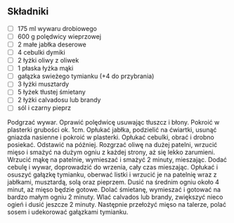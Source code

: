 ## Składniki

* [ ] 175 ml wywaru drobiowego
* [ ] 600 g polędwicy wieprzowej
* [ ] 2 małe jabłka deserowe
* [ ] 4 cebulki dymiki
* [ ] 2 łyżki oliwy z oliwek
* [ ] 1 płaska łyżka mąki
* [ ] gałązka swieżego tymianku (+4 do przybrania) 
* [ ] 3 łyżki musztardy
* [ ] 5 łyżek tłustej śmietany
* [ ] 2 łyżki calvadosu lub brandy
* [ ] sól i czarny pieprz

Podgrzać wywar. Oprawić polędwicę usuwając tłuszcz i błony. Pokroić w plasterki grubości ok. 1cm. Opłukać jabłka, podzielić na ćwiartki, usunąć gniazda nasienne i pokroić w plasterki. Opłukać cebulki, obrać i drobno posiekać. Odstawić na później. Rozgrzać oliwę na dużej patelni, wrzucić mięso i smażyć na dużym ogniu z każdej strony, aż się lekko zarumieni. Wrzucić mąkę na patelnie, wymieszać i smażyć 2 minuty, mieszając. Dodać cebulę i wywar, doprowadzić do wrzenia, cały czas mieszając. Opłukać i osuszyć gałązkę tymianku, oberwać listki i wrzucić je na patelnię wraz z jabłkami, musztardą, solą oraz pieprzem. Dusić na średnim ogniu około 4 minut, aż mięso będzie gotowe. Dolać śmietanę, wymieszać i gotować na bardzo małym ogniu 2 minuty. Wlać calvados lub brandy, zwiększyć nieco ogień i dusić jeszcze 2 minuty. Następnie przełożyć mięso na talerze, polać sosem i udekorować gałązkami tymianku.